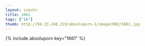 ```yaml
--- 
layout: sieutv
title: 1661
tags: ["1k"]
thumb: http://94.23.248.219/absoluporn-1/image/002/1661.jpg
---
```

{% include absoluporn key="1661" %} 
